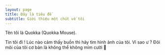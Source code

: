 ```yaml
---
layout: page
title: Đây là tiêu đề
subtitle: Giới thiệu một chút về tôi
---
```


Tên tôi là Quokka (Quokka Mouse).

Tin tôi đi ! Lúc nào cảm thấy buồn thì hãy tìm hình ảnh của tôi. Vì sao ư ? Đôi môi của tôi cơ bản là không thể không mỉm cười 🤣

